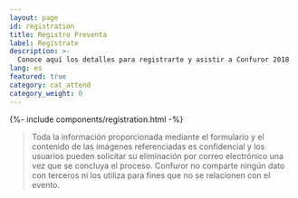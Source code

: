 ```yaml
---
layout: page
id: registration
title: Registro Preventa
label: Regístrate
description: >-
  Conoce aquí los detalles para registrarte y asistir a Confuror 2018
lang: es
featured: true
category: cat_attend
category_weight: 0
---
```


{%- include components/registration.html -%}

> Toda la información proporcionada mediante el formulario y el contenido de las imágenes referenciadas es confidencial y los usuarios pueden solicitar su eliminación por correo electrónico una vez que se concluya el proceso. Confuror no comparte ningún dato con terceros ni los utiliza para fines que no se relacionen con el evento.